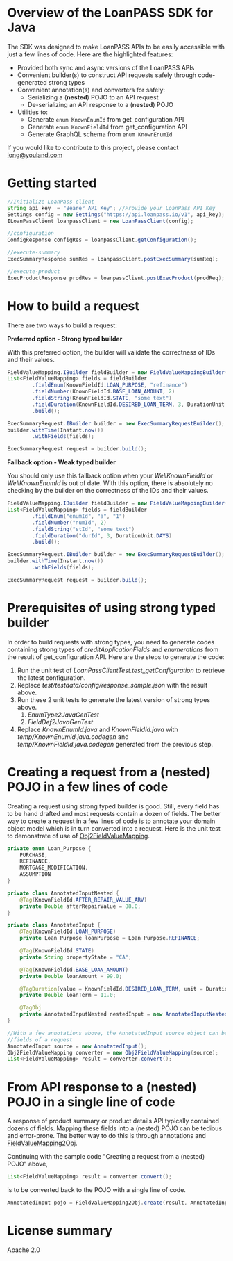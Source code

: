 
# Overview of the LoanPASS SDK for Java #
The SDK was designed to make LoanPASS APIs to be easily accessible with just a few lines of code.
Here are the highlighted features:
- Provided both sync and async versions of the LoanPASS APIs
- Convenient builder(s) to construct API requests safely through code-generated strong types
- Convenient annotation(s) and converters for safely:
    - Serializing a (**nested**) POJO to an API request
    - De-serializing an API response to a (**nested**) POJO
- Utilities to:
    - Generate ```enum KnownEnumId``` from get_configuration API
    - Generate ```enum KnownFieldId``` from get_configuration API
    - Generate GraphQL schema from ```enum KnownEnumId```

If you would like to contribute to this project, please contact [long@youland.com](mailto:long@youland.com)

# Getting started #

```java
//Initialize LoanPass client
String api_key  = "Bearer API Key"; //Provide your LoanPass API Key
Settings config = new Settings("https://api.loanpass.io/v1", api_key);
ILoanPassClient loanpassClient = new LoanPassClient(config);

//configuration
ConfigResponse configRes = loanpassClient.getConfiguration();

//execute-summary
ExecSummaryResponse sumRes = loanpassClient.postExecSummary(sumReq);

//execute-product
ExecProductResponse prodRes = loanpassClient.postExecProduct(prodReq);
```

# How to build a request #

There are two ways to build a request:

**Preferred option - Strong typed builder**

With this preferred option, the builder will validate the correctness of IDs and their values.

```java
FieldValueMapping.IBuilder fieldBuilder = new FieldValueMappingBuilder();
List<FieldValueMapping> fields = fieldBuilder
        .fieldEnum(KnownFieldId.LOAN_PURPOSE, "refinance")
        .fieldNumber(KnownFieldId.BASE_LOAN_AMOUNT, 2)
        .fieldString(KnownFieldId.STATE, "some text")
        .fieldDuration(KnownFieldId.DESIRED_LOAN_TERM, 3, DurationUnit.DAYS)
        .build();

ExecSummaryRequest.IBuilder builder = new ExecSummaryRequestBuilder();
builder.withTime(Instant.now())
        .withFields(fields);

ExecSummaryRequest request = builder.build();
```

**Fallback option - Weak typed builder**

You should only use this fallback option when your *WellKnownFieldId* or *WellKnownEnumId* is out of date.
With this option, there is absolutely no checking by the builder on the correctness of the IDs and their values.

```java
FieldValueMapping.IBuilder fieldBuilder = new FieldValueMappingBuilder();
List<FieldValueMapping> fields = fieldBuilder
        .fieldEnum("enumId", "a", "1")
        .fieldNumber("numId", 2)
        .fieldString("stId", "some text")
        .fieldDuration("durId", 3, DurationUnit.DAYS)
        .build();

ExecSummaryRequest.IBuilder builder = new ExecSummaryRequestBuilder();
builder.withTime(Instant.now())
        .withFields(fields);

ExecSummaryRequest request = builder.build();
```

# Prerequisites of using strong typed builder #
In order to build requests with strong types, you need to generate codes 
containing strong types of *creditApplicationFields* and *enumerations* from the 
result of get_configuration API. Here are the steps to generate the code:

1. Run the unit test of *LoanPassClientTest.test_getConfiguration* to retrieve the latest configuration.
2. Replace *test/testdata/config/response_sample.json* with the result above.
3. Run these 2 unit tests to generate the latest version of strong types above. 
   1. *EnumType2JavaGenTest*
   2. *FieldDef2JavaGenTest*
4. Replace *KnownEnumId.java* and *KnownFieldId.java* with *temp/KnownEnumId.java.codegen*
and *temp/KnownFieldId.java.codegen* generated from the previous step.

# Creating a request from a (nested) POJO in a few lines of code #
Creating a request using strong typed builder is good. Still, every field has to be hand drafted 
and most requests contain a dozen of fields. The better way to create a request in a few lines 
of code is to annotate your domain object model which is in turn converted into a request. 
Here is the unit test to demonstrate of use of 
[Obj2FieldValueMapping](https://github.com/youlandinc/loanpass-sdk-java/blob/main/src/test/java/com/youland/vendor/loanpass/converter/Obj2FieldValueMappingTest.java).

```java
private enum Loan_Purpose {
    PURCHASE,
    REFINANCE,
    MORTGAGE_MODIFICATION,
    ASSUMPTION
}

private class AnnotatedInputNested {
    @Tag(KnownFieldId.AFTER_REPAIR_VALUE_ARV)
    private Double afterRepairValue = 88.0;
}

private class AnnotatedInput {
    @Tag(KnownFieldId.LOAN_PURPOSE)
    private Loan_Purpose loanPurpose = Loan_Purpose.REFINANCE;

    @Tag(KnownFieldId.STATE)
    private String propertyState = "CA";

    @Tag(KnownFieldId.BASE_LOAN_AMOUNT)
    private Double loanAmount = 99.0;

    @TagDuration(value = KnownFieldId.DESIRED_LOAN_TERM, unit = DurationUnit.MONTHS)
    private Double loanTerm = 11.0;

    @TagObj
    private AnnotatedInputNested nestedInput = new AnnotatedInputNested();
}

//With a few annotations above, the AnnotatedInput source object can be converted into 
//fields of a request 
AnnotatedInput source = new AnnotatedInput();
Obj2FieldValueMapping converter = new Obj2FieldValueMapping(source);
List<FieldValueMapping> result = converter.convert();
```

# From API response to a (nested) POJO in a single line of code #
A response of product summary or product details API typically contained dozens of fields.
Mapping these fields into a (nested) POJO can be tedious and error-prone. The better way to
do this is through annotations and [FieldValueMapping2Obj](https://github.com/youlandinc/loanpass-sdk-java/blob/main/src/test/java/com/youland/vendor/loanpass/converter/FieldValueMapping2ObjTest.java).

Continuing with the sample code "Creating a request from a (nested) POJO" above,
```java
List<FieldValueMapping> result = converter.convert();
```
is to be converted back to the POJO with
a single line of code.

```java
AnnotatedInput pojo = FieldValueMapping2Obj.create(result, AnnotatedInput.class);
```

# License summary #
Apache 2.0
